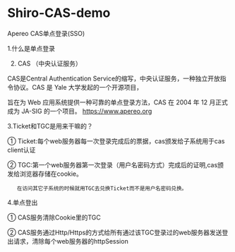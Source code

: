 # Shiro-CAS-demo
Apereo CAS单点登录(SSO)

1.什么是单点登录



2. CAS （中央认证服务）

CAS是Central Authentication Service的缩写，中央认证服务，一种独立开放指令协议。CAS 是 Yale 大学发起的一个开源项目，

旨在为 Web 应用系统提供一种可靠的单点登录方法，CAS 在 2004 年 12 月正式成为 JA-SIG 的一个项目。 https://www.apereo.org



3.Ticket和TGC是用来干嘛的？

  ① Ticket:每个web服务器每一次登录完成后的票据，cas颁发给子系统用于cas client认证

  ② TGC:第一个web服务器第一次登录（用户名密码方式）完成后的证明,cas颁发给浏览器存储在cookie。

       在访问其它子系统的时候就用TGC去兑换Ticket而不是用户名密码兑换。

4.单点登出

① CAS服务清除Cookie里的TGC

② CAS服务通过Http/Https的方式给所有通过该TGC登录过的web服务器发送登出请求，清除每个web服务器的httpSession